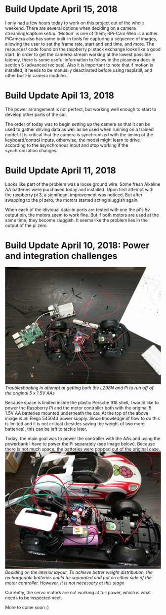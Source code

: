 # Build Update April 15, 2018

I only had a few hours today to work on this project out of the whole weekend. There are several options when deciding on a camera streaming/capture setup. 'Motion' is one of them; RPi-Cam-Web is another. PiCamera also has some built-in tools for capturing a sequence of images, allowing the user to set the frame rate, start and end time, and more. The resources/ code found on the raspberry pi stack exchange looks like a good start. In order to get the camerea stream working at the lowest possible latency, there is some useful information to follow in the picamera docs in section 5 (advanced recipes). Also it is important to note that if motion is installed, it needs to be manually deactivated before using raspistill, and other built-in camera modules.

# Build Update Apil 13, 2018

The power arrangement is not perfect, but working well enough to start to develop other parts of the car. 

The order of today was to begin setting up the camera so that it can be used to gather driving data as well as be used when running on a trained model. It is critical that the camera is synchronized with the timing of the keyboard/control inputs, otherwise, the model might learn to drive according to the asynchronous input and stop working if the synchronization changes.

# Build Update April 11, 2018

Looks like part of the problem was a loose ground wire. Some fresh Alkaline AA batteries were purchased today and installed. Upon first attempt with the raspberry pi 3, a significant improvement was noticed. But after swapping to the pi zero, the motors started acting sluggish again. 

When each of the idividual data-in ports are tested with one the pi's 5v output pin, the motors seem to work fine. But if both motors are used at the same time, they become sluggish. It seems like the problem lies in the output of the pi zero.

# Build Update April 10, 2018: Power and integration challenges
![](https://github.com/166inter/raspberryPorsche/blob/master/images/power_troubleshoot.jpg?raw=true)
*Troubleshooting in attempt at getting both the L298N and Pi to run off of the original 5 x 1.5V AAs*

Because space is limited inside the plastic Porsche 918 shell, I would like to power the Raspberry Pi and the motor controller both with the original 5 1.5V AA batteries mounted underneath the car. At the top of the above image is an Elego 545043 power supply. Since knowledge of how to do this is limited and  it is not critical (besides saving the weight of two more batteries), this can be left to tackle later. 

Today, the main goal was to power the controller with the AAs and using the powerbank I have to power the Pi separately (see image below). Because there is not much space, the batteries were popped out of the original case. 
![](https://github.com/166inter/raspberryPorsche/blob/master/images/integration.jpg?raw=true)
*Deciding on the interior layout. To achieve better weight distribution, the rechargeable batteries could be separated and put on either side of the motor controller. However, It is not necessary at this stage*

Currently, the servo motors are not working at full power, which is what needs to be inspected next.

More to come soon :)


